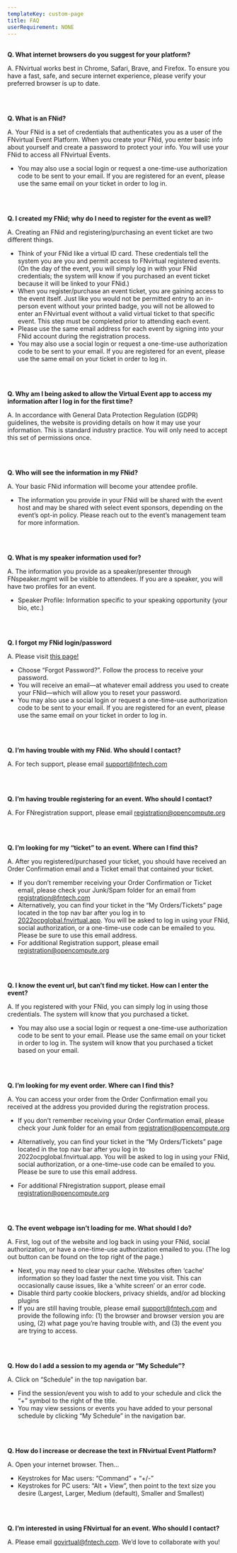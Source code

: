 ```yaml
---
templateKey: custom-page
title: FAQ
userRequirement: NONE
---
```

**<BR>Q. What internet browsers do you suggest for your platform?**

A. FNvirtual works best in Chrome, Safari, Brave, and Firefox. To ensure you have a fast, safe, and secure internet experience, please verify your preferred browser is up to date.

<br><br>

**Q. What is an FNid?**

A. Your FNid is a set of credentials that authenticates you as a user of the FNvirtual Event Platform. When you create your FNid, you enter basic info about yourself and create a password to protect your info. You will use your FNid to access all FNvirtual Events.

* You may also use a social login or request a one-time-use authorization code to be sent to your email. If you are registered for an event, please use the same email on your ticket in order to log in. 

<br><br>

**Q. I created my FNid; why do I need to register for the event as well?**

A. Creating an FNid and registering/purchasing an event ticket are two different things.

* Think of your FNid like a virtual ID card. These credentials tell the system you are you and permit access to FNvirtual registered events. (On the day of the event, you will simply log in with your FNid credentials; the system will know if you purchased an event ticket because it will be linked to your FNid.)
* When you register/purchase an event ticket, you are gaining access to the event itself. Just like you would not be permitted entry to an in-person event without your printed badge, you will not be allowed to enter an FNvirtual event without a valid virtual ticket to that specific event. This step must be completed prior to attending each event.
* Please use the same email address for each event by signing into your FNid account during the registration process.
* You may also use a social login or request a one-time-use authorization code to be sent to your email. If you are registered for an event, please use the same email on your ticket in order to log in. 

<br><br>

**Q. Why am I being asked to allow the Virtual Event app to access my information after I log in for the first time?**

A. In accordance with General Data Protection Regulation (GDPR) guidelines, the website is providing details on how it may use your information. This is standard industry practice. You will only need to accept this set of permissions once.

<br><br>

**Q. Who will see the information in my FNid?**

A. Your basic FNid information will become your attendee profile.

* The information you provide in your FNid will be shared with the event host and may be shared with select event sponsors, depending on the event’s opt-in policy. Please reach out to the event’s management team for more information.

<br><br>

**Q. What is my speaker information used for?**

A. The information you provide as a speaker/presenter through FNspeaker.mgmt will be visible to attendees. If you are a speaker, you will have two profiles for an event.

* Speaker Profile: Information specific to your speaking opportunity (your bio, etc.)

<br><br>

**Q. I forgot my FNid login/password**

A. Please visit <a href="<https://idp.fnvirtual.app/>" target ="_blank" >this page!</a>[](https://idp.fntech.com/)

* Choose “Forgot Password?”. Follow the process to receive your password.
* You will receive an email—at whatever email address you used to create your FNid—which will allow you to reset your password.
* You may also use a social login or request a one-time-use authorization code to be sent to your email. If you are registered for an event, please use the same email on your ticket in order to log in. 

<br><br>

**Q. I’m having trouble with my FNid. Who should I contact?**

A. For tech support, please email [support@fntech.com](mailto:support@fntech.com)

<br><br>

**Q. I’m having trouble registering for an event. Who should I contact?**

A. For FNregistration support, please email [registration@opencompute.org](Mailto:registration@opencompute.org)

<br><br>

**Q. I’m looking for my “ticket” to an event. Where can I find this?**

A. After you registered/purchased your ticket, you should have received an Order Confirmation email and a Ticket email that contained your ticket.

* If you don’t remember receiving your Order Confirmation or Ticket email, please check your Junk/Spam folder for an email from registration@fntech.com
* Alternatively, you can find your ticket in the “My Orders/Tickets” page located in the top nav bar after you log in to [2022ocpglobal.fnvirtual.app](https://2022ocpglobal.fnvirtual.app). You will be asked to log in using your FNid, social authorization, or a one-time-use code can be emailed to you. Please be sure to use this email address. 
* For additional Registration support, please email [registration@opencompute.org](Mailto:registration@opencompute.org)

<br><br>

**Q. I know the event url, but can’t find my ticket. How can I enter the event?**

A. If you registered with your FNid, you can simply log in using those credentials. The system will know that you purchased a ticket.

* You may also use a social login or request a one-time-use authorization code to be sent to your email. Please use the same email on your ticket in order to log in. The system will know that you purchased a ticket based on your email. 

<br><br>

**Q. I’m looking for my event order. Where can I find this?**

A. You can access your order from the Order Confirmation email you received at the address you provided during the registration process.

* If you don’t remember receiving your Order Confirmation email, please check your Junk folder for an email from registration@opencompute.org
* Alternatively, you can find your ticket in the “My Orders/Tickets” page located in the top nav bar after you log in to 2022ocpglobal.fnvirtual.app. You will be asked to log in using your FNid, social authorization, or a one-time-use code can be emailed to you. Please be sure to use this email address. 
* For additional FNregistration support, please email [registration@opencompute.org](Mailto:registration@opencompute.org)

  <br><br>

**Q. The event webpage isn’t loading for me. What should I do?**

A. First, log out of the website and log back in using your FNid, social authorization, or have a one-time-use authorization emailed to you. (The log out button can be found on the top right of the page.)

* Next, you may need to clear your cache. Websites often ‘cache’ information so they load faster the next time you visit. This can occasionally cause issues, like a ‘white screen’ or an error code.
* Disable third party cookie blockers, privacy shields, and/or ad blocking plugins
* If you are still having trouble, please email support@fntech.com and provide the following info: (1) the browser and browser version you are using, (2) what page you’re having trouble with, and (3) the event you are trying to access.

<br><br>

**Q. How do I add a session to my agenda or “My Schedule”?**

A. Click on “Schedule” in the top navigation bar. 

* Find the session/event you wish to add to your schedule and click the “+” symbol to the right of the title.
* You may view sessions or events you have added to your personal schedule by clicking “My Schedule” in the navigation bar.

<br><br>

**Q. How do I increase or decrease the text in FNvirtual Event Platform?**

A. Open your internet browser. Then…

* Keystrokes for Mac users: “Command” + “+/-”
* Keystrokes for PC users: “Alt + View”, then point to the text size you desire (Largest, Larger, Medium (default), Smaller and Smallest)

<br><br>

**Q. I’m interested in using FNvirtual for an event. Who should I contact?**

A. Please email [govirtual@fntech.com](<mailto: govirtual@fntech.com>). We’d love to collaborate with you!